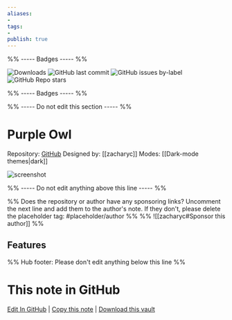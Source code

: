 ```yaml
---
aliases:
- 
tags: 
- 
publish: true
---
```


%% ----- Badges ----- %%

![Downloads](https://img.shields.io/badge/downloads-2304-573E7A?style=for-the-badge&logo=)
![GitHub last commit](https://img.shields.io/github/last-commit/zacharyc/purple-owl-theme?color=573E7A&label=last%20update&logo=github&style=for-the-badge)
![GitHub issues by-label](https://img.shields.io/github/issues/zacharyc/purple-owl-theme/help%20wanted?color=573E7A&logo=github&style=for-the-badge) 
![GitHub Repo stars](https://img.shields.io/github/stars/zacharyc/purple-owl-theme?color=573E7A&logo=github&style=for-the-badge)

%% ----- Badges ----- %%

%% ----- Do not edit this section ----- %%

# Purple Owl

Repository: [GitHub](https://github.com/zacharyc/purple-owl-theme)
Designed by: [[zacharyc]]
Modes: [[Dark-mode themes|dark]]



![screenshot](https://github.com/zacharyc/purple-owl-theme/raw/main/purple-owl-theme.png)

%% ----- Do not edit anything above this line ----- %% 

%% Does the repository or author have any sponsoring links? Uncomment the next line and add them to the author's note. If they don't, please delete the placeholder tag: #placeholder/author %%
%% ![[zacharyc#Sponsor this author]] %%


## Features



%% Hub footer: Please don't edit anything below this line %%

# This note in GitHub

<span class="git-footer">[Edit In GitHub](https://github.dev/obsidian-community/obsidian-hub/blob/main/02%20-%20Community%20Expansions/02.05%20All%20Community%20Expansions/Themes/Purple%20Owl.md "git-hub-edit-note") | [Copy this note](https://raw.githubusercontent.com/obsidian-community/obsidian-hub/main/02%20-%20Community%20Expansions/02.05%20All%20Community%20Expansions/Themes/Purple%20Owl.md "git-hub-copy-note") | [Download this vault](https://github.com/obsidian-community/obsidian-hub/archive/refs/heads/main.zip "git-hub-download-vault") </span>
